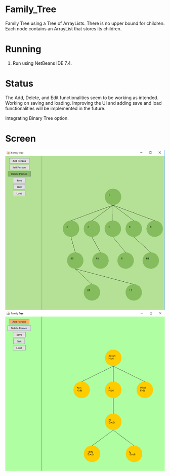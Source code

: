 # Family_Tree
Family Tree using a Tree of ArrayLists. There is no upper bound for children. Each node contains an ArrayList that stores its children. 

# Running
1. Run using NetBeans IDE 7.4.

# Status
The Add, Delete, and Edit functionalities seem to be working as intended. Working on saving and loading. Improving the UI and adding save and load functionalities will be implemented in the future. 

Integrating Binary Tree option.

# Screen
![alt text](tree2.png "Sample family tree 2")
![alt text](tree.png "Sample family tree ")
